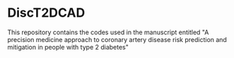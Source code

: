 # DiscT2DCAD
This repository contains the codes used in the manuscript entitled "A precision medicine approach to coronary artery disease risk prediction and mitigation in people with type 2 diabetes"
